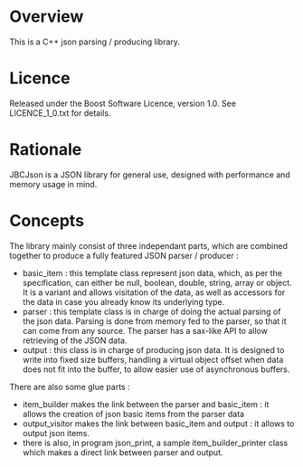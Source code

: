 # Overview

This is a C++ json parsing / producing library.

# Licence

Released under the Boost Software Licence, version 1.0. See LICENCE_1_0.txt for
details.

# Rationale

JBCJson is a JSON library for general use, designed with performance and 
memory usage in mind.

# Concepts

The library mainly consist of three independant parts, which are combined 
together to produce a fully featured JSON parser / producer :

 * basic_item : this template class represent json data, which, as per the
   specification, can either be null, boolean, double, string, array or
   object. It is a variant and allows visitation of the data, as well as
   accessors for the data in case you already know its underlying type.
 * parser : this template class is in charge of doing the actual parsing of
   the json data. Parsing is done from memory fed to the parser, so that it
   can come from any source. The parser has a sax-like API to allow retrieving
   of the JSON data. 
 * output : this class is in charge of producing json data. It is designed to
   write into fixed size buffers, handling a virtual object offset when data
   does not fit into the buffer, to allow easier use of asynchronous buffers.

There are also some glue parts :

 * item_builder makes the link between the parser and basic_item : it allows
   the creation of json basic items from the parser data
 * output_visitor makes the link between basic_item and output : it allows
   to output json items.
 * there is also, in program json_print, a sample item_builder_printer class
   which makes a direct link between parser and output.



